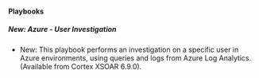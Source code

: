 
#### Playbooks

##### New: Azure - User Investigation

- New: This playbook performs an investigation on a specific user in Azure environments, using queries and logs from Azure Log Analytics.
 (Available from Cortex XSOAR 6.9.0).
